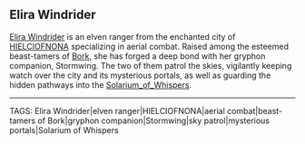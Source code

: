 ## Elira Windrider

[Elira Windrider](.md) is an elven ranger from the enchanted city of [HIELCIOFNONA](../Places/HIELCIOFNONA.md) specializing in aerial combat. Raised among the esteemed beast-tamers of [Bork](../Places/Bork.md), she has forged a deep bond with her gryphon companion, Stormwing. The two of them patrol the skies, vigilantly keeping watch over the city and its mysterious portals, as well as guarding the hidden pathways into the [Solarium_of_Whispers](../Places/Solarium_of_Whispers.md).


---
TAGS: Elira Windrider|elven ranger|HIELCIOFNONA|aerial combat|beast-tamers of Bork|gryphon companion|Stormwing|sky patrol|mysterious portals|Solarium of Whispers

